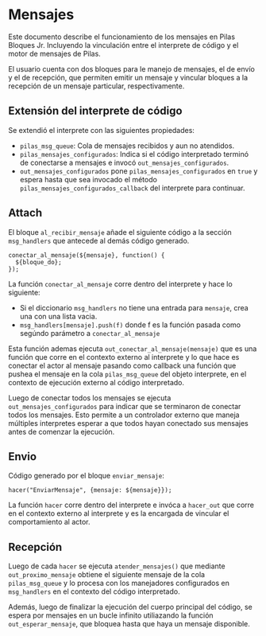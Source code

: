 # Mensajes

Este documento describe el funcionamiento de los mensajes en Pilas Bloques Jr. Incluyendo la vinculación entre el interprete de código y el motor de mensajes de Pilas.

El usuario cuenta con dos bloques para le manejo de mensajes, el de envío y el de recepción, que permiten emitir un mensaje y vincular bloques a la recepción de un mensaje particular, respectivamente.

Extensión del interprete de código
----------------------------------

Se extendió el interprete con las siguientes propiedades:
  - `pilas_msg_queue`: Cola de mensajes recibidos y aun no atendidos.
  - `pilas_mensajes_configurados`: Indica si el código interpretado terminó de conectarse a mensajes e invocó `out_mensajes_configurados`.
  - `out_mensajes_configurados` pone `pilas_mensajes_configurados` en `true` y espera hasta que sea invocado el método `pilas_mensajes_configurados_callback` del interprete para continuar.

Attach
----------------

El bloque `al_recibir_mensaje` añade el siguiente código a la sección
`msg_handlers` que antecede al demás código generado.

    conectar_al_mensaje(${mensaje}, function() {
      ${bloque_do};
    });

La función `conectar_al_mensaje` corre dentro del interprete y hace lo siguiente:
  - Si el diccionario `msg_handlers` no tiene una entrada para `mensaje`, crea una con una lista vacia.
  - `msg_handlers[mensaje].push(f)` donde f es la función pasada como segúndo parámetro a `conectar_al_mensaje`

Esta función ademas ejecuta `out_conectar_al_mensaje(mensaje)` que es una función que corre en el contexto externo al interprete y lo que hace es conectar el actor al mensaje pasando como callback una función que pushea el mensaje en la cola `pilas_msg_queue` del objeto interprete, en el contexto de ejecución externo al código interpretado.

Luego de conectar todos los mensajes se ejecuta `out_mensajes_configurados` para indicar que se terminaron de conectar todos los mensajes. Esto permite a un controlador externo que maneja múltiples interpretes esperar a que todos hayan conectado sus mensajes antes de comenzar la ejecución.

Envio
---------------

Código generado por el bloque `enviar_mensaje`:

    hacer("EnviarMensaje", {mensaje: ${mensaje}});

La función `hacer` corre dentro del interprete e invóca a `hacer_out` que corre en el contexto externo al interprete y es la encargada de vincular el comportamiento al actor.

Recepción
---------------

Luego de cada `hacer` se ejecuta `atender_mensajes()` que mediante `out_proximo_mensaje` obtiene el siguiente mensaje de la cola `pilas_msg_queue` y lo procesa con los manejadores configurados en `msg_handlers` en el contexto del código interpretado.

Además, luego de finalizar la ejecución del cuerpo principal del código, se espera por mensajes en un bucle infinito utiliazando la función `out_esperar_mensaje`, que bloquea hasta que haya un mensaje disponible. 
